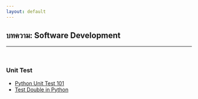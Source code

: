 ```yaml
---
layout: default
---
```


## บทความ: Software Development

---

<br>

### Unit Test

- [Python Unit Test 101][python-unit-test-101]
- [Test Double in Python][python-test-double]
  
[python-unit-test-101]: https://medium.com/@nonthakon/%E0%B8%A5%E0%B8%AD%E0%B8%87%E0%B8%AA%E0%B8%AD%E0%B8%99-haar-cascade-%E0%B9%80%E0%B8%AD%E0%B8%87-9bfb6cc64312
[python-test-double]: https://www.howtoautomate.in.th/testdouble-in-python/
